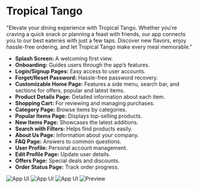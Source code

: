# Tropical Tango

"Elevate your dining experience with Tropical Tango. Whether you're craving a quick snack or planning a feast with friends, our app connects you to our best  eateries with just a few taps. Discover new flavors, enjoy hassle-free ordering, and let Tropical Tango make every meal memorable."

- **Splash Screen:** A welcoming first view.
- **Onboarding:** Guides users through the app’s features.
- **Login/Signup Pages:** Easy access to user accounts.
- **Forget/Reset Password:** Hassle-free password recovery.
- **Customizable Home Page:** Features a side menu, search bar, and sections for offers, popular and latest items.
- **Product Details Page:** Detailed information about each item.
- **Shopping Cart:** For reviewing and managing purchases.
- **Category Page:** Browse items by categories.
- **Popular Items Page:** Displays top-selling products.
- **New Items Page:** Showcases the latest additions.
- **Search with Filters:** Helps find products easily.
- **About Us Page:** Information about your company.
- **FAQ Page:** Answers to common questions.
- **User Profile:** Personal account management.
- **Edit Profile Page:** Update user details.
- **Offers Page:** Special deals and discounts.
- **Order Status Page:** Track order progress.

![App UI](.png)
![App UI](.png)
![App UI](.png)
![Preview](/video.gif)
